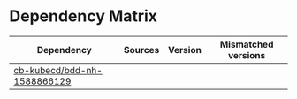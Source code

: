 # Dependency Matrix

Dependency | Sources | Version | Mismatched versions
---------- | ------- | ------- | -------------------
[cb-kubecd/bdd-nh-1588866129](https://github.com/cb-kubecd/bdd-nh-1588866129.git) |  | []() | 

